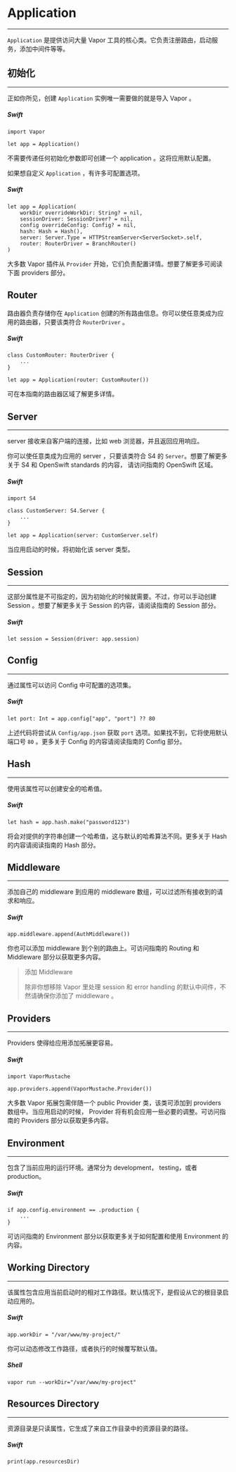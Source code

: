 # Application
---
```Application``` 是提供访问大量 Vapor 工具的核心类。它负责注册路由，启动服务，添加中间件等等。


## 初始化
---
正如你所见，创建 ```Application``` 实例唯一需要做的就是导入 Vapor 。

##### Swift
```
import Vapor

let app = Application()
```

不需要传递任何初始化参数即可创建一个 application 。这将应用默认配置。

如果想自定义 ```Application``` ，有许多可配置选项。

##### Swift
```
let app = Application(
    workDir overrideWorkDir: String? = nil,
    sessionDriver: SessionDriver? = nil,
    config overrideConfig: Config? = nil,
    hash: Hash = Hash(),
    server: Server.Type = HTTPStreamServer<ServerSocket>.self,
    router: RouterDriver = BranchRouter()
)
```

大多数 Vapor 插件从 ```Provider``` 开始，它们负责配置详情。想要了解更多可阅读下面 providers 部分。


## Router
路由器负责存储你在 ```Application``` 创建的所有路由信息。你可以使任意类成为应用的路由器，只要该类符合 ```RouterDriver``` 。


##### Swift
```
class CustomRouter: RouterDriver {
    ...
}

let app = Application(router: CustomRouter())
```

可在本指南的路由器区域了解更多详情。


## Server
---
server 接收来自客户端的连接，比如 web 浏览器，并且返回应用响应。

你可以使任意类成为应用的 server ，只要该类符合 S4 的 ```Server```。想要了解更多关于 S4 和 OpenSwift standards 的内容， 请访问指南的 OpenSwift 区域。

##### Swift
```
import S4

class CustomServer: S4.Server {
    ...
}

let app = Application(server: CustomServer.self)
```

当应用启动的时候，将初始化该 server 类型。


## Session
---
这部分属性是不可指定的，因为初始化的时候就需要。不过，你可以手动创建 Session 。想要了解更多关于 Session 的内容，请阅读指南的 Session 部分。

##### Swift
```
let session = Session(driver: app.session)
```


## Config
---
通过属性可以访问 Config 中可配置的选项集。

##### Swift
```
let port: Int = app.config["app", "port"] ?? 80
```

上述代码将尝试从 ```Config/app.json``` 获取 ```port``` 选项。如果找不到，它将使用默认端口号 ```80``` 。更多关于 Config 的内容请阅读指南的 Config 部分。


## Hash
---
使用该属性可以创建安全的哈希值。

##### Swift
```
let hash = app.hash.make("password123")
```

将会对提供的字符串创建一个哈希值，这与默认的哈希算法不同。更多关于 Hash 的内容请阅读指南的 Hash 部分。


## Middleware
---
添加自己的 middleware 到应用的 middleware 数组，可以过滤所有接收到的请求和响应。

##### Swift
```
app.middleware.append(AuthMiddleware())
```

你也可以添加 middleware 到个别的路由上。可访问指南的 Routing 和 Middleware 部分以获取更多内容。

> 添加 Middleware
> 
> 除非你想移除 Vapor 里处理 session 和 error handling 的默认中间件，不然请确保你添加了 middleware 。


## Providers
---
Providers 使得给应用添加拓展更容易。

##### Swift
```
import VaporMustache

app.providers.append(VaporMustache.Provider())
```

大多数 Vapor 拓展包需伴随一个 public Provider 类，该类可添加到 providers 数组中。当应用启动的时候， Provider 将有机会应用一些必要的调整。可访问指南的 Providers 部分以获取更多内容。


## Environment
---
包含了当前应用的运行环境。通常分为 development， testing，或者  production。

##### Swift
```
if app.config.environment == .production {
    ...
}
```

可访问指南的 Environment 部分以获取更多关于如何配置和使用 Environment 的内容。


## Working Directory
---
该属性包含应用当前启动时的相对工作路径。默认情况下，是假设从它的根目录启动应用的。

##### Swift
```
app.workDir = "/var/www/my-project/"
```

你可以动态修改工作路径，或者执行的时候覆写默认值。

##### Shell
```
vapor run --workDir="/var/www/my-project"
```


## Resources Directory
---
资源目录是只读属性，它生成了来自工作目录中的资源目录的路径。

##### Swift
```
print(app.resourcesDir)
```